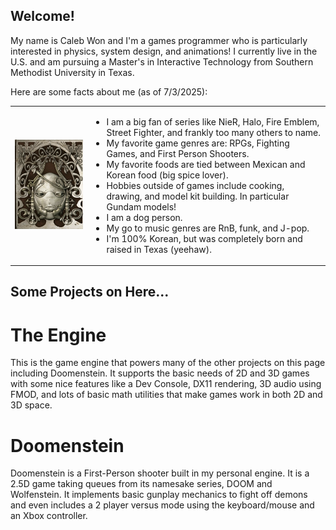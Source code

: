 ## Welcome!

My name is Caleb Won and I'm a games programmer who is particularly interested in physics, system design, and animations! I currently live in the U.S. and am pursuing a Master's in Interactive Technology from Southern Methodist University in Texas. 


Here are some facts about me (as of 7/3/2025):

<table border="0" cellspacing="0" cellpadding="0">
<tr>
<td><img src="./Images/Weiss.png" alt="Diagram" width="250"/></td>
<td>

  - I am a big fan of series like NieR, Halo, Fire Emblem, Street Fighter, and frankly too many others to name.
  - My favorite game genres are: RPGs, Fighting Games, and First Person Shooters.
  - My favorite foods are tied between Mexican and Korean food (big spice lover).
  - Hobbies outside of games include cooking, drawing, and model kit building. In particular Gundam models!
  - I am a dog person.
  - My go to music genres are RnB, funk, and J-pop.
  - I'm 100% Korean, but was completely born and raised in Texas (yeehaw).

</td>
</tr>
</table>

## Some Projects on Here...
# The Engine
This is the game engine that powers many of the other projects on this page including Doomenstein. It supports the basic needs of 2D and 3D games with some nice features like a Dev Console, DX11 rendering, 3D audio using FMOD, and lots of basic math utilities that make games work in both 2D and 3D space.

# Doomenstein
Doomenstein is a First-Person shooter built in my personal engine. It is a 2.5D game taking queues from its namesake series, DOOM and Wolfenstein. It implements basic gunplay mechanics to fight off demons and even includes a 2 player versus mode using the keyboard/mouse and an Xbox controller.


<!--
**Wonton230/Wonton230** is a ✨ _special_ ✨ repository because its `README.md` (this file) appears on your GitHub profile.

Here are some ideas to get you started:

- 🔭 I’m currently working on ...
- 🌱 I’m currently learning ...
- 👯 I’m looking to collaborate on ...
- 🤔 I’m looking for help with ...
- 💬 Ask me about ...
- 📫 How to reach me: ...
- 😄 Pronouns: ...
- ⚡ Fun fact: ...
-->
